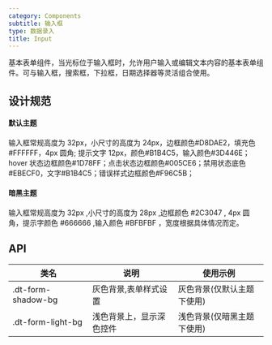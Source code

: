 ```yaml
---
category: Components
subtitle: 输入框
type: 数据录入
title: Input
---
```


基本表单组件，当光标位于输入框时，允许用户输入或编辑文本内容的基本表单组件。可与输入框，搜索框，下拉框，日期选择器等灵活组合使用。

## 设计规范

#### 默认主题

输入框常规高度为 32px，小尺寸的高度为 24px，边框颜色#D8DAE2，填充色#FFFFFF，4px 圆角; 提示文字 12px，颜色#B1B4C5，输入颜色#3D446E；hover 状态边框颜色#1D78FF；点击状态边框颜色#005CE6；禁用状态底色#EBECF0，文字#B1B4C5；错误样式边框颜色#F96C5B；

#### 暗黑主题

输入框常规高度为 32px ,小尺寸的高度为 28px ,边框颜色 #2C3047 , 4px 圆角，提示字颜色 #666666 ,输入颜色 #BFBFBF ，宽度根据具体情况而定。

## API

|类名  |说明  |使用示例  |
|---------|---------|---------|
|.dt-form-shadow-bg  | 灰色背景,表单样式设置   | 灰色背景(仅默认主题下使用)   |
|.dt-form-light-bg  | 浅色背景上，显示深色控件   | 浅色背景(仅暗黑主题下使用)   |
